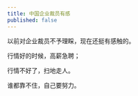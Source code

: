 ```yaml
---
title: 中国企业裁员有感
published: false
---
```

以前对企业裁员不予理睬，现在还挺有感触的。

行情好的时候，高薪急聘；

行情不好了，扫地走人。 

谁都靠不住，自己要努力。
